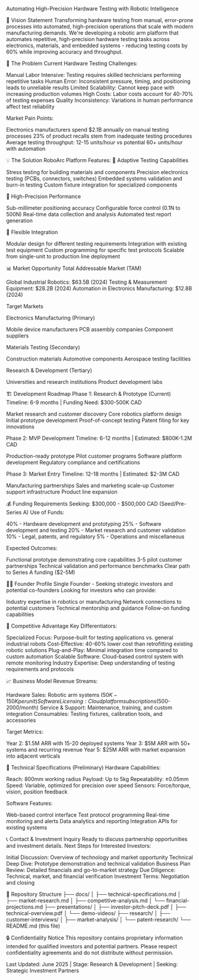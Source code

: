Automating High-Precision Hardware Testing with Robotic Intelligence

🎯 Vision Statement
Transforming hardware testing from manual, error-prone processes into automated, high-precision operations that scale with modern manufacturing demands.
We're developing a robotic arm platform that automates repetitive, high-precision hardware testing tasks across electronics, materials, and embedded systems - reducing testing costs by 60% while improving accuracy and throughput.

🚀 The Problem
Current Hardware Testing Challenges:

Manual Labor Intensive: Testing requires skilled technicians performing repetitive tasks
Human Error: Inconsistent pressure, timing, and positioning leads to unreliable results
Limited Scalability: Cannot keep pace with increasing production volumes
High Costs: Labor costs account for 40-70% of testing expenses
Quality Inconsistency: Variations in human performance affect test reliability

Market Pain Points:

Electronics manufacturers spend $2.1B annually on manual testing processes
23% of product recalls stem from inadequate testing procedures
Average testing throughput: 12-15 units/hour vs potential 60+ units/hour with automation


💡 The Solution
RoboArc Platform Features:
🔧 Adaptive Testing Capabilities

Stress testing for building materials and components
Precision electronics testing (PCBs, connectors, switches)
Embedded systems validation and burn-in testing
Custom fixture integration for specialized components

🎯 High-Precision Performance

Sub-millimeter positioning accuracy
Configurable force control (0.1N to 500N)
Real-time data collection and analysis
Automated test report generation

🔄 Flexible Integration

Modular design for different testing requirements
Integration with existing test equipment
Custom programming for specific test protocols
Scalable from single-unit to production line deployment


📊 Market Opportunity
Total Addressable Market (TAM)

Global Industrial Robotics: $63.5B (2024)
Testing & Measurement Equipment: $28.2B (2024)
Automation in Electronics Manufacturing: $12.8B (2024)

Target Markets

Electronics Manufacturing (Primary)

Mobile device manufacturers
PCB assembly companies
Component suppliers


Materials Testing (Secondary)

Construction materials
Automotive components
Aerospace testing facilities


Research & Development (Tertiary)

Universities and research institutions
Product development labs




🏗️ Development Roadmap
Phase 1: Research & Prototype (Current)
Timeline: 6-9 months | Funding Need: $300-500K CAD

 Market research and customer discovery
 Core robotics platform design
 Initial prototype development
 Proof-of-concept testing
 Patent filing for key innovations

Phase 2: MVP Development
Timeline: 6-12 months | Estimated: $800K-1.2M CAD

 Production-ready prototype
 Pilot customer programs
 Software platform development
 Regulatory compliance and certifications

Phase 3: Market Entry
Timeline: 12-18 months | Estimated: $2-3M CAD

 Manufacturing partnerships
 Sales and marketing scale-up
 Customer support infrastructure
 Product line expansion


💰 Funding Requirements
Seeking: $300,000 - $500,000 CAD (Seed/Pre-Series A)
Use of Funds:

40% - Hardware development and prototyping
25% - Software development and testing
20% - Market research and customer validation
10% - Legal, patents, and regulatory
5% - Operations and miscellaneous

Expected Outcomes:

Functional prototype demonstrating core capabilities
3-5 pilot customer partnerships
Technical validation and performance benchmarks
Clear path to Series A funding ($2-5M)


👨‍💼 Founder Profile
Single Founder - Seeking strategic investors and potential co-founders
Looking for investors who can provide:

Industry expertise in robotics or manufacturing
Network connections to potential customers
Technical mentorship and guidance
Follow-on funding capabilities


🎯 Competitive Advantage
Key Differentiators:

Specialized Focus: Purpose-built for testing applications vs. general industrial robots
Cost-Effective: 40-60% lower cost than retrofitting existing robotic solutions
Plug-and-Play: Minimal integration time compared to custom automation
Scalable Software: Cloud-based control system with remote monitoring
Industry Expertise: Deep understanding of testing requirements and protocols


📈 Business Model
Revenue Streams:

Hardware Sales: Robotic arm systems ($50K-150K per unit)
Software Licensing: Cloud platform subscriptions ($500-2000/month)
Service & Support: Maintenance, training, and custom integration
Consumables: Testing fixtures, calibration tools, and accessories

Target Metrics:

Year 2: $1.5M ARR with 15-20 deployed systems
Year 3: $5M ARR with 50+ systems and recurring revenue
Year 5: $25M ARR with market expansion into adjacent verticals


🔬 Technical Specifications (Preliminary)
Hardware Capabilities:

Reach: 800mm working radius
Payload: Up to 5kg
Repeatability: ±0.05mm
Speed: Variable, optimized for precision over speed
Sensors: Force/torque, vision, position feedback

Software Features:

Web-based control interface
Test protocol programming
Real-time monitoring and alerts
Data analytics and reporting
Integration APIs for existing systems


📞 Contact & Investment Inquiry
Ready to discuss partnership opportunities and investment details.
Next Steps for Interested Investors:

Initial Discussion: Overview of technology and market opportunity
Technical Deep Dive: Prototype demonstration and technical validation
Business Plan Review: Detailed financials and go-to-market strategy
Due Diligence: Technical, market, and financial verification
Investment Terms: Negotiation and closing


📄 Repository Structure
├── docs/
│   ├── technical-specifications.md
│   ├── market-research.md
│   ├── competitive-analysis.md
│   └── financial-projections.md
├── presentations/
│   ├── investor-pitch-deck.pdf
│   ├── technical-overview.pdf
│   └── demo-videos/
├── research/
│   ├── customer-interviews/
│   ├── market-analysis/
│   └── patent-research/
└── README.md (this file)

🔒 Confidentiality Notice
This repository contains proprietary information intended for qualified investors and potential partners. Please respect confidentiality agreements and do not distribute without permission.

Last Updated: June 2025 | Stage: Research & Development | Seeking: Strategic Investment Partners